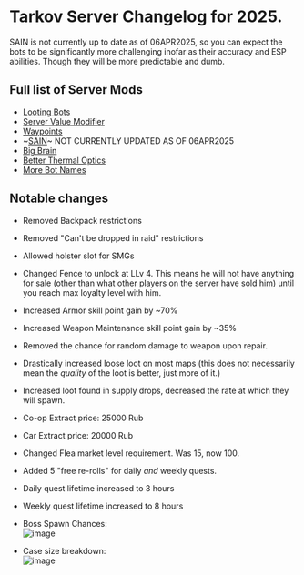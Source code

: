 # Tarkov Server Changelog for 2025.<br/>
SAIN is not currently up to date as of 06APR2025, so you can expect the bots to be significantly more challenging inofar as their accuracy and ESP abilities. Though they will be more predictable and dumb.

## Full list of Server Mods
- [Looting Bots](https://hub.sp-tarkov.com/files/file/1810-handsarenotbusy/)
- [Server Value Modifier](https://hub.sp-tarkov.com/files/file/379-server-value-modifier-svm/)
- [Waypoints](https://hub.sp-tarkov.com/files/file/1119-waypoints-expanded-navmesh/)
- ~[SAIN](https://hub.sp-tarkov.com/files/file/1062-sain-solarint-s-ai-modifications-full-ai-combat-system-replacement/)~ NOT CURRENTLY UPDATED AS OF 06APR2025
- [Big Brain](https://hub.sp-tarkov.com/files/file/1219-bigbrain/#overview)
- [Better Thermal Optics](https://hub.sp-tarkov.com/files/file/1303-borkel-s-realistic-night-vision-goggles-nvgs-and-t-7/)
- [More Bot Names](https://hub.sp-tarkov.com/files/file/2534-bot-callsigns-reloaded/)


## Notable changes
- Removed Backpack restrictions
- Removed "Can't  be dropped in raid" restrictions
- Allowed holster slot for SMGs
- Changed Fence to unlock at LLv 4. This means he will not have anything for sale (other than what other players on the server have sold him) until you reach max loyalty level with him.
- Increased Armor skill point gain by ~70%
- Increased Weapon Maintenance skill point gain by ~35%
- Removed the chance for random damage to weapon upon repair.
- Drastically increased loose loot on most maps (this does not necessarily mean the _quality_ of the loot is better, just more of it.)
- Increased loot found in supply drops, decreased the rate at which they will spawn.
- Co-op Extract price: 25000 Rub
- Car Extract price: 20000 Rub
- Changed Flea market level requirement. Was 15, now 100.
- Added 5 "free re-rolls" for daily _and_ weekly quests.
- Daily quest lifetime increased to 3 hours
- Weekly quest lifetime increased to 8 hours
- Boss Spawn Chances: <br/>
![image](https://github.com/user-attachments/assets/bd773627-7c5c-4e42-918f-16ab92544363)

- Case size breakdown: <br/>
![image](https://github.com/user-attachments/assets/76e18016-1e67-48fc-ab07-88a97b103797)
